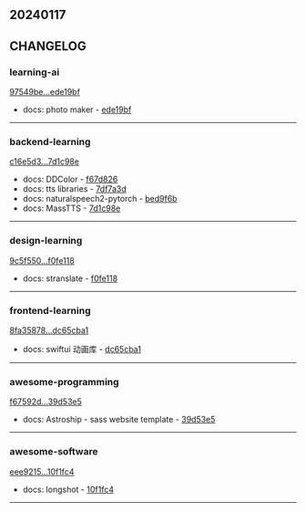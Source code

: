 ## 20240117

## CHANGELOG

### learning-ai

[97549be...ede19bf](https://github.com/zhbhun/learning-ai/compare/97549be...ede19bf)

* docs: photo maker - [ede19bf](https://github.com/zhbhun/learning-ai/commit/ede19bfc312acbc92aad605c3812256bd242c4fb)

---

### backend-learning

[c16e5d3...7d1c98e](https://github.com/zhbhun/backend-learning/compare/c16e5d3...7d1c98e)

* docs: DDColor - [f67d826](https://github.com/zhbhun/backend-learning/commit/f67d826aaa2dfc21cd1b9c559609c11b7f6b24c7)
* docs: tts libraries - [7df7a3d](https://github.com/zhbhun/backend-learning/commit/7df7a3d0646ffae919034341b95f6c088416c1eb)
* docs: naturalspeech2-pytorch - [bed9f6b](https://github.com/zhbhun/backend-learning/commit/bed9f6b4eefe3e9623fe311ee86289abda8c16aa)
* docs: MassTTS - [7d1c98e](https://github.com/zhbhun/backend-learning/commit/7d1c98e5b884563e7368826f49ca336fdaa55f8e)

---

### design-learning

[9c5f550...f0fe118](https://github.com/zhbhun/design-learning/compare/9c5f550...f0fe118)

* docs: stranslate - [f0fe118](https://github.com/zhbhun/design-learning/commit/f0fe1186c7b0e51e35becd28b5430bd25e1fa133)

---

### frontend-learning

[8fa35878...dc65cba1](https://github.com/zhbhun/frontend-learning/compare/8fa35878...dc65cba1)

* docs: swiftui 动画库 - [dc65cba1](https://github.com/zhbhun/frontend-learning/commit/dc65cba12d075cd4f6fc482efd2af60733b19413)

---

### awesome-programming

[f67592d...39d53e5](https://github.com/zhbhun/awesome-programming/compare/f67592d...39d53e5)

* docs: Astroship - sass website template - [39d53e5](https://github.com/zhbhun/awesome-programming/commit/39d53e583e55e5cebd566db8e7725d4b20722346)

---

### awesome-software

[eee9215...10f1fc4](https://github.com/zhbhun/awesome-software/compare/eee9215...10f1fc4)

* docs: longshot - [10f1fc4](https://github.com/zhbhun/awesome-software/commit/10f1fc4efc2ef2069582d27e9e24e6751186872e)

---


